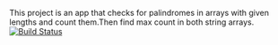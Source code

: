 This project is an app that checks for palindromes in arrays with given lengths and count them.Then find max count in both string arrays.
[![Build Status](https://app.travis-ci.com/duygutumer2/myDemoApp.svg?token=rvWfQC6PNfo3Jyi7mzB2&branch=master)](https://app.travis-ci.com/duygutumer2/myDemoApp)